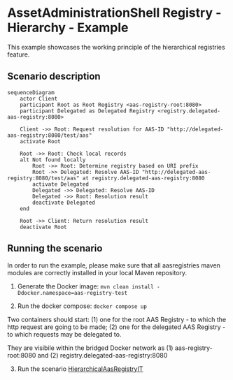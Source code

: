 # AssetAdministrationShell Registry - Hierarchy - Example

This example showcases the working principle of the hierarchical registries feature.

## Scenario description

```mermaid
sequenceDiagram
    actor Client
    participant Root as Root Registry <aas-registry-root:8080>
    participant Delegated as Delegated Registry <registry.delegated-aas-registry:8080>

    Client ->> Root: Request resolution for AAS-ID "http://delegated-aas-registry:8080/test/aas"
    activate Root

    Root ->> Root: Check local records
    alt Not found locally
        Root ->> Root: Determine registry based on URI prefix
        Root ->> Delegated: Resolve AAS-ID "http://delegated-aas-registry:8080/test/aas" at registry.delegated-aas-registry:8080
        activate Delegated
        Delegated ->> Delegated: Resolve AAS-ID
        Delegated ->> Root: Resolution result
        deactivate Delegated
    end

    Root ->> Client: Return resolution result
    deactivate Root
```

## Running the scenario

In order to run the example, please make sure that all aasregistries maven modules are correctly installed in your local Maven repository.

1. Generate the Docker image: `mvn clean install -Ddocker.namespace=aas-registry-test`

2. Run the docker compose: `docker compose up`

Two containers should start: (1) one for the root AAS Registry - to which the http request are going to be made; (2) one for the delegated AAS Registry - to which requests may be delegated to.

They are visibile within the bridged Docker network as (1) aas-registry-root:8080 and (2) registry.delegated-aas-registry:8080

3. Run the scenario [HierarchicalAasRegistryIT](/src/test/java/org/eclipse/digitaltwin/basyx/aasregistry/feature/hierarchy/example/HierachicalAasRegistryIT.java)
